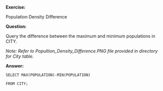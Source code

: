 **Exercise:** 

Population Density Difference

**Question:** 

Query the difference between the maximum and minimum populations in CITY.

*Note: Refer to Popultion_Density_Difference.PNG file provided in directory for City table.*

**Answer:** 

	SELECT MAX(POPULATION)-MIN(POPULATION)

	FROM CITY;
